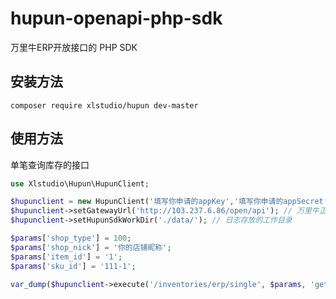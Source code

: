 # hupun-openapi-php-sdk
万里牛ERP开放接口的 PHP SDK
## 安装方法
```shell
composer require xlstudio/hupun dev-master
```
## 使用方法
单笔查询库存的接口
```php
use Xlstudio\Hupun\HupunClient;

$hupunclient = new HupunClient('填写你申请的appKey','填写你申请的appSecret');
$hupunclient->setGatewayUrl('http://103.237.6.86/open/api'); // 万里牛正式环境或测试环境的API地址
$hupunclient->setHupunSdkWorkDir('./data/'); // 日志存放的工作目录

$params['shop_type'] = 100;
$params['shop_nick'] = '你的店铺昵称';
$params['item_id'] = '1';
$params['sku_id'] = '111-1';

var_dump($hupunclient->execute('/inventories/erp/single', $params, 'get'));
```